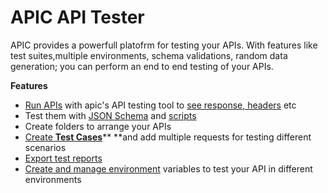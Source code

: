 # APIC API Tester

APIC provides a powerfull platofrm for testing your APIs. With features like test suites,multiple environments, schema validations, random data generation; you can perform an end to end testing of your APIs.

**Features**

* [Run APIs](/tester/make-an-api-call.md) with apic's API testing tool to [see response, headers](/tester/decoding-the-response.md) etc
* Test them with [JSON Schema](/response-schema-validation.md) and [scripts](/tester/writing-test-cases.md)
* Create folders to arrange your APIs
* [Create **Test Cases**](/tester/creating-test-suits.md)** **and add multiple requests for testing different scenarios
* [Export test reports](/designer/export-docs.md)
* [Create and manage environment](/tester/managing-environments.md) variables to test your API in different environments



